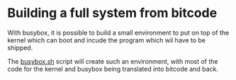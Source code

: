 # Building a full system from bitcode

With busybox, it is possible to build a small environment to put on top of the kernel which can boot and incude the program which wil have to be shipped.

The [busybox.sh](busybox.sh) script will create such an environment, with most of the code for the kernel and busybox being translated into bitcode and back.
